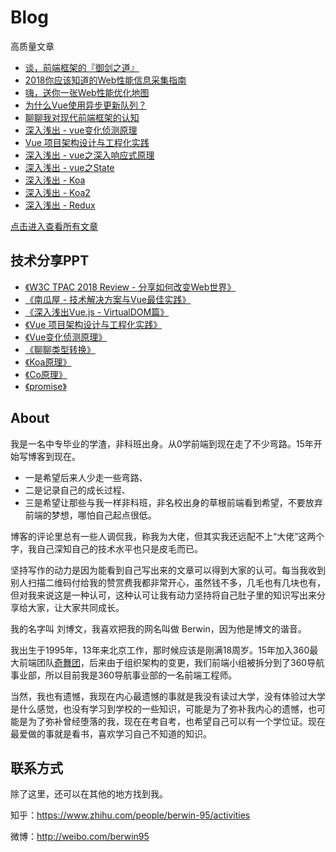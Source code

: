 # Blog

高质量文章
* [谈，前端框架的『御剑之道』](https://github.com/berwin/Blog/issues/26)
* [2018你应该知道的Web性能信息采集指南](https://github.com/berwin/Blog/issues/25)
* [嗨，送你一张Web性能优化地图](https://github.com/berwin/Blog/issues/23)
* [为什么Vue使用异步更新队列？](https://github.com/berwin/Blog/issues/22)
* [聊聊我对现代前端框架的认知](https://github.com/berwin/Blog/issues/20)
* [深入浅出 - vue变化侦测原理](https://github.com/berwin/Blog/issues/17)
* [Vue 项目架构设计与工程化实践](https://github.com/berwin/Blog/issues/14)
* [深入浅出 - vue之深入响应式原理](https://github.com/berwin/Blog/issues/11)
* [深入浅出 - vue之State](https://github.com/berwin/Blog/issues/13)
* [深入浅出 - Koa](https://github.com/berwin/Blog/issues/8)
* [深入浅出 - Koa2](https://github.com/berwin/Blog/issues/9)
* [深入浅出 - Redux](https://github.com/berwin/Blog/issues/4)

[点击进入查看所有文章](https://github.com/berwin/Blog/issues)


## 技术分享PPT

* [《W3C TPAC 2018 Review - 分享如何改变Web世界》](https://slides.com/berwin/w3c-tpac-2018-review/live#/)
* [《南瓜屋 - 技术解决方案与Vue最佳实践》](https://ppt.baomitu.com/d/8a94cafc)
* [《深入浅出Vue.js - VirtualDOM篇》](https://ppt.baomitu.com/d/2afbd5b9)
* [《Vue 项目架构设计与工程化实践》](https://slides.com/berwin/vue-architecture-design-and-engineering-practice)
* [《Vue变化侦测原理》](https://slides.com/berwin/vue-change-detection/)
* [《聊聊类型转换》](https://ppt.baomitu.com/d/e6515023)
* [《Koa原理》](http://berwin.github.io/ppts/koa/)
* [《Co原理》](http://berwin.github.io/ppts/co/)
* [《promise》](http://berwin.github.io/ppts/promise/)

## About

我是一名中专毕业的学渣，非科班出身。从0学前端到现在走了不少弯路。15年开始写博客到现在。
* 一是希望后来人少走一些弯路、
* 二是记录自己的成长过程、
* 三是希望让那些与我一样非科班，非名校出身的草根前端看到希望，不要放弃前端的梦想，哪怕自己起点很低。

博客的评论里总有一些人调侃我，称我为大佬，但其实我还远配不上“大佬”这两个字，我自己深知自己的技术水平也只是皮毛而已。

坚持写作的动力是因为能看到自己写出来的文章可以得到大家的认可。每当我收到别人扫描二维码付给我的赞赏费我都非常开心，虽然钱不多，几毛也有几块也有，但对我来说这是一种认可，这种认可让我有动力坚持将自己肚子里的知识写出来分享给大家，让大家共同成长。

我的名字叫 刘博文，我喜欢把我的网名叫做 Berwin，因为他是博文的谐音。

我出生于1995年，13年来北京工作，那时候应该是刚满18周岁。15年加入360最大前端团队[奇舞团](https://75team.com/)，后来由于组织架构的变更，我们前端小组被拆分到了360导航事业部，所以目前我是360导航事业部的一名前端工程师。

当然，我也有遗憾，我现在内心最遗憾的事就是我没有读过大学，没有体验过大学是什么感觉，也没有学习到学校的一些知识，可能是为了弥补我内心的遗憾，也可能是为了弥补曾经堕落的我，现在在考自考，也希望自己可以有一个学位证。现在最爱做的事就是看书，喜欢学习自己不知道的知识。

## 联系方式

除了这里，还可以在其他的地方找到我。

知乎：https://www.zhihu.com/people/berwin-95/activities

微博：http://weibo.com/berwin95
